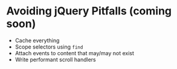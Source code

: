 # Avoiding jQuery Pitfalls (coming soon)

* Cache everything
* Scope selectors using `find`
* Attach events to content that may/may not exist
* Write performant scroll handlers